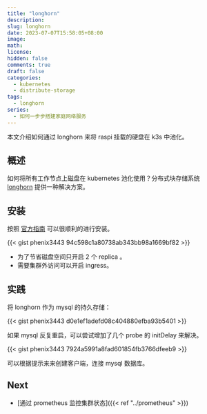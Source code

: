 ```yaml
---
title: "longhorn"
description:
slug: longhorn
date: 2023-07-07T15:58:05+08:00
image:
math:
license:
hidden: false
comments: true
draft: false
categories:
  - kubernetes
  - distribute-storage
tags:
  - longhorn
series:
  - 如何一步步搭建家庭网络服务
---
```


本文介绍如何通过 longhorn 来将 raspi 挂载的硬盘在 k3s 中池化。

<!--more-->
## 概述

如何将所有工作节点上磁盘在 kubernetes 池化使用？分布式块存储系统 [longhorn](https://longhorn.io/docs/1.4.2/what-is-longhorn/) 提供一种解决方案。

## 安装

按照 [官方指南](https://longhorn.io/docs/1.4.2/deploy/install/install-with-helm/) 可以很顺利的进行安装。

{{< gist phenix3443 94c598c1a80738ab343bb98a1669bf82 >}}

- 为了节省磁盘空间只开启 2 个 replica 。
- 需要集群外访问可以开启 ingress。

## 实践

将 longhorn 作为 mysql 的持久存储：

{{< gist phenix3443 d0e1ef1adefd08c404880efba93b5401 >}}

如果 mysql 反复重启，可以尝试增加了几个 probe 的 initDelay 来解决。

{{< gist phenix3443 7924a5991a8fad601854fb3766dfeeb9 >}}

可以根据提示来来创建客户端，连接 mysql 数据库。

## Next

- [通过 prometheus 监控集群状态]({{< ref "../prometheus" >}})
